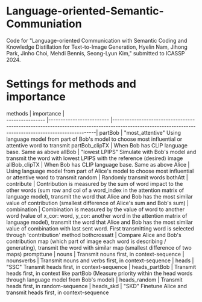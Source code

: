 # Language-oriented-Semantic-Communiation
Code for "Language-oriented Communication with Semantic Coding and Knowledge Distillation for Text-to-Image Generation, Hyelin Nam, Jihong Park, Jinho Choi, Mehdi Bennis, Seong-Lyun Kim," submitted to ICASSP 2024.

# Settings for methods and importance


methods            |       importance          |     
----------------   |-------------------------  |-----------------------------------------------------------------------------------------------------------------------------------------------------|
partBob            |                                   "most_attentive" Using language model from part of Bob's model to choose most influential or attentive word to transmit
partBob_clipTX     |                                 When Bob has CLIP language base. Same as above
allBob             |                                    "lowest LPIPS" Simulate with Bob's model and transmit the word with lowest LPIPS with the reference (desired) image
allBob_clipTX      |                                  When Bob has CLIP language base. Same as above
Alice              |                                     Using language model from part of Alice's model to choose most influential or attentive word to transmit
random             |                                  Randomly transmit words
bothAtt            |   contribute              |    Contribution is measured by the sum of word impact to the other words (sum row and col of a word_index in the attention matrix of language model), transmit the word that Alice and Bob has the most similar value of contribution (smallest difference of Alice's sum and Bob's sum) 
                   |     combination           |     Combination is measured by the value of word to another word (value of x_cor: word, y_cor: another word in the attention matrix of language model), transmit the word that Alice and Bob has the most similar value of combination with last sent word. First transmitting word is selected through 'contribution' method
bothcrossatt       |                                  Compare Alice and Bob's contribution map (which part of image each word is describing / generating), transmit the word with similar map (smallest difference of two maps)
prompttune         | nouns                     |   Transmit nouns first, in context-sequence
                   |      nounsverbs           |      Transmit nouns and verbs first, in context-sequence
                   |      heads                |        "SSC" Transmit heads first, in context-sequence
                   |      heads_partBob        |     Transmit heads first, in context like partBob (Measure priority within the head words through language model from Bob's model)
                   |      heads_random         |    Transmit heads first, in random-sequence
                   |      heads_skd            |       "SKD" Finetune Alice and transmit heads first, in context-sequence
      
